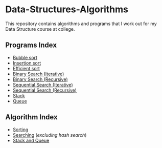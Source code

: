 # Data-Structures-Algorithms
This repository contains algorithms and programs that I work out for my Data Structure course at college.
## Programs Index

- [Bubble sort](https://github.com/kbdharun/Data-Structures-Algorithms/blob/c3c4f4be7047518eb4c83da0ea5f07ea59c17d3a/Bubble%20sort,%20Insertion%20Sort/bubblesort.cpp)
- [Insertion sort](https://github.com/kbdharun/Data-Structures-Algorithms/blob/c3c4f4be7047518eb4c83da0ea5f07ea59c17d3a/Bubble%20sort,%20Insertion%20Sort/bubblesort.cpp)
- [Efficient sort](https://github.com/kbdharun/Data-Structures-Algorithms/blob/c3c4f4be7047518eb4c83da0ea5f07ea59c17d3a/Bubble%20sort,%20Insertion%20Sort/bubblesort.cpp)
- [Binary Search (Iterative)](https://github.com/kbdharun/Data-Structures-Algorithms/blob/c3c4f4be7047518eb4c83da0ea5f07ea59c17d3a/Binary%20Search,Sequential%20Search/Searching.cpp)
- [Binary Search (Recursive)](https://github.com/kbdharun/Data-Structures-Algorithms/blob/c3c4f4be7047518eb4c83da0ea5f07ea59c17d3a/Binary%20Search,Sequential%20Search/SearchingRecursive.cpp)
- [Sequential Search (Iterative)](https://github.com/kbdharun/Data-Structures-Algorithms/blob/c3c4f4be7047518eb4c83da0ea5f07ea59c17d3a/Binary%20Search,Sequential%20Search/Searching.cpp)
- [Sequential Search (Recursive)](https://github.com/kbdharun/Data-Structures-Algorithms/blob/c3c4f4be7047518eb4c83da0ea5f07ea59c17d3a/Binary%20Search,Sequential%20Search/SearchingRecursive.cpp)
- [Stack](https://github.com/kbdharun/Data-Structures-Algorithms/blob/c3c4f4be7047518eb4c83da0ea5f07ea59c17d3a/Stack%20and%20Queue/Stack.cpp)
- [Queue](https://github.com/kbdharun/Data-Structures-Algorithms/blob/c3c4f4be7047518eb4c83da0ea5f07ea59c17d3a/Stack%20and%20Queue/Queue.cpp)

## Algorithm Index

- [Sorting](https://github.com/kbdharun/Data-Structures-Algorithms/blob/d9d2dff6f8e89f8984b5bb214b276eb41bb89b5b/Bubble%20sort,%20Insertion%20Sort/Algorithm.md)
- [Searching](https://github.com/kbdharun/Data-Structures-Algorithms/blob/d9d2dff6f8e89f8984b5bb214b276eb41bb89b5b/Binary%20Search,Sequential%20Search/Algorithm.md) (*excluding hash search*)
- [Stack and Queue](https://github.com/kbdharun/Data-Structures-Algorithms/blob/c3c4f4be7047518eb4c83da0ea5f07ea59c17d3a/Stack%20and%20Queue/algorithm.md)
